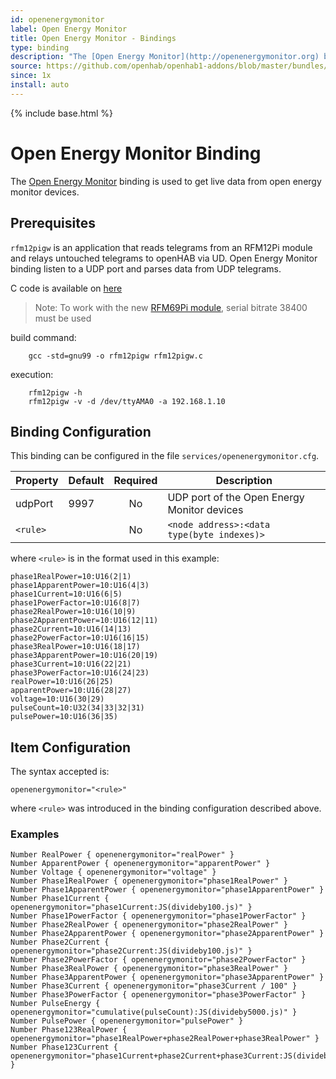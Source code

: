 ```yaml
---
id: openenergymonitor
label: Open Energy Monitor
title: Open Energy Monitor - Bindings
type: binding
description: "The [Open Energy Monitor](http://openenergymonitor.org) binding is used to get live data from open energy monitor devices."
source: https://github.com/openhab/openhab1-addons/blob/master/bundles/binding/org.openhab.binding.openenergymonitor/README.md
since: 1x
install: auto
---
```


<!-- Attention authors: Do not edit directly. Please add your changes to the appropriate source repository -->

{% include base.html %}

# Open Energy Monitor Binding

The [Open Energy Monitor](http://openenergymonitor.org) binding is used to get live data from open energy monitor devices.

## Prerequisites

`rfm12pigw` is an application that reads telegrams from an RFM12Pi module and relays untouched telegrams to openHAB via UD. Open Energy Monitor binding listen to a UDP port and parses data from UDP telegrams.

C code is available on [here](https://github.com/openhab/openhab1-addons/blob/master/bundles/binding/org.openhab.binding.openenergymonitor/RFM12PiGW/rfm12pigw.c)  

> Note: To work with the new [RFM69Pi module](http://wiki.openenergymonitor.org/index.php/RFM69Pi_V3), serial bitrate 38400 must be used

build command: 

```shell
    gcc -std=gnu99 -o rfm12pigw rfm12pigw.c
```

execution:

```shell
    rfm12pigw -h 
    rfm12pigw -v -d /dev/ttyAMA0 -a 192.168.1.10
```

## Binding Configuration

This binding can be configured in the file `services/openenergymonitor.cfg`.

| Property | Default | Required | Description |
|----------|---------|:--------:|-------------|
| udpPort  | 9997    |   No     | UDP port of the Open Energy Monitor devices |
| `<rule>` |         |   No     | `<node address>:<data type(byte indexes)>` |

where `<rule>` is in the format used in this example:

```
phase1RealPower=10:U16(2|1)
phase1ApparentPower=10:U16(4|3)
phase1Current=10:U16(6|5)
phase1PowerFactor=10:U16(8|7)
phase2RealPower=10:U16(10|9)
phase2ApparentPower=10:U16(12|11)
phase2Current=10:U16(14|13)
phase2PowerFactor=10:U16(16|15)
phase3RealPower=10:U16(18|17)
phase3ApparentPower=10:U16(20|19)
phase3Current=10:U16(22|21)
phase3PowerFactor=10:U16(24|23)
realPower=10:U16(26|25)
apparentPower=10:U16(28|27)
voltage=10:U16(30|29)
pulseCount=10:U32(34|33|32|31)
pulsePower=10:U16(36|35)
```

## Item Configuration

The syntax accepted is:

```
openenergymonitor="<rule>"
```

where `<rule>` was introduced in the binding configuration described above.

### Examples

```
Number RealPower { openenergymonitor="realPower" }
Number ApparentPower { openenergymonitor="apparentPower" }
Number Voltage { openenergymonitor="voltage" }
Number Phase1RealPower { openenergymonitor="phase1RealPower" }
Number Phase1ApparentPower { openenergymonitor="phase1ApparentPower" }
Number Phase1Current { openenergymonitor="phase1Current:JS(divideby100.js)" }
Number Phase1PowerFactor { openenergymonitor="phase1PowerFactor" }
Number Phase2RealPower { openenergymonitor="phase2RealPower" }
Number Phase2ApparentPower { openenergymonitor="phase2ApparentPower" }
Number Phase2Current { openenergymonitor="phase2Current:JS(divideby100.js)" }
Number Phase2PowerFactor { openenergymonitor="phase2PowerFactor" }
Number Phase3RealPower { openenergymonitor="phase3RealPower" }
Number Phase3ApparentPower { openenergymonitor="phase3ApparentPower" }
Number Phase3Current { openenergymonitor="phase3Current / 100" }
Number Phase3PowerFactor { openenergymonitor="phase3PowerFactor" }
Number PulseEnergy { openenergymonitor="cumulative(pulseCount):JS(divideby5000.js)" }
Number PulsePower { openenergymonitor="pulsePower" }
Number Phase123RealPower { openenergymonitor="phase1RealPower+phase2RealPower+phase3RealPower" }
Number Phase123Current { openenergymonitor="phase1Current+phase2Current+phase3Current:JS(divideby100.js)" }
```
